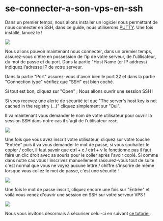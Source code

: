 # se-connecter-a-son-vps-en-ssh

Dans un premier temps, nous allons installer un logiciel nous permettant de nous connecter en SSH, dans ce guide, nous utiliserons [PUTTY](https://the.earth.li/~sgtatham/putty/latest/w64/putty-64bit-0.74-installer.msi). Une fois installé, lancez le !

![](https://gblobscdn.gitbook.com/assets%2F-MD7IL6lJMQPqWCnSSXr%2F-MDLllaJ8FqFgiCitx-c%2F-MDLq24WjsqI60khAu6Y%2Fview_putty.png?alt=media&token=2e76347c-989b-47f8-889c-52d8ca972a85)

Nous allons pouvoir maintenant nous connecter, dans un premier temps, assurez-vous d'être en possession de l'ip de votre serveur, de l'utilisateur, du mot de passe et du port. Dans la partie "Host Name \(or IP address\) indiquez l'adresse IP de votre serveur.

Dans la partie "Port" assurez-vous d'avoir bien le port 22 et dans la partie "Connection type" vérifiez que "SSH" est bien coché.

Si tout est bon, cliquez sur "Open" ; Nous allons ouvrir une session SSH !

Si vous recevez une alerte de sécurité tel que "The server's host key is not cached in the registry \(...\)" cliquez simplement sur "Oui".

Il va maintenant vous demander le nom de votre utilisateur pour ouvrir la session SSH dans notre cas il s'agit de l'utilisateur `root`.

![](https://gblobscdn.gitbook.com/assets%2F-MD7IL6lJMQPqWCnSSXr%2F-MDLllaJ8FqFgiCitx-c%2F-MDLsctwFJ6Jzfd7nbtN%2Fview_putty_login.png?alt=media&token=1e47254d-4394-4229-a012-84c116f2ae59)

Une fois que vous avez inscrit votre utilisateur, cliquez sur votre touche "Entrée" puis il va vous demander le mot de passe, si vous souhaitez le copier / coller, il faut savoir que ctrl + c / ctrl + v le fonctionne pas il faut faire un clic droit avec sa souris pour le coller après l'avoir copié. Si comme dans notre cas vous l'inscrivez manuellement rassurez-vous tout de suite c'est normal que vous ne voyez aucune lettre / chiffre s'inscrire de même lorsque vous collez le mot de passe, c'est une sécurité !

![](https://gblobscdn.gitbook.com/assets%2F-MD7IL6lJMQPqWCnSSXr%2F-MDLllaJ8FqFgiCitx-c%2F-MDLtSwvt0TH-CchXf72%2Fview_putty_login_password.png?alt=media&token=13153c58-942e-4589-a174-9334e2e5d130)

Une fois le mot de passe inscrit, cliquez encore une fois sur "Entrée" et voilà vous venez d'ouvrir une session en SSH sur votre serveur VPS !

![](https://gblobscdn.gitbook.com/assets%2F-MD7IL6lJMQPqWCnSSXr%2F-MDLllaJ8FqFgiCitx-c%2F-MDLtcSKseh_1CxW2ksB%2Fview_putty_ssh.png?alt=media&token=c26380ce-1fc8-4055-89c2-49e1a755d96d)

Nous vous invitons désormais à sécuriser celui-ci en suivant [ce tutoriel](https://wiki.world-heberg.com/base-de-connaissances-vps/bien-securiser-son-vps).

